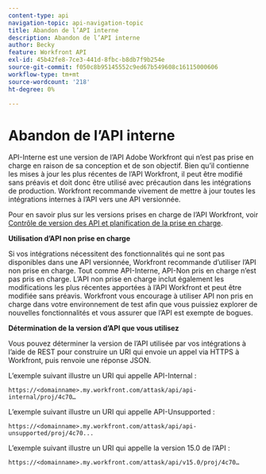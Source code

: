 ```yaml
---
content-type: api
navigation-topic: api-navigation-topic
title: Abandon de l’API interne
description: Abandon de l’API interne
author: Becky
feature: Workfront API
exl-id: 45b42fe8-7ce3-441d-8fbc-b8db7f9b254e
source-git-commit: f050c8b95145552c9ed67b549608c16115000606
workflow-type: tm+mt
source-wordcount: '218'
ht-degree: 0%

---
```


# Abandon de l’API interne

API-Interne est une version de l’API Adobe Workfront qui n’est pas prise en charge en raison de sa conception et de son objectif. Bien qu’il contienne les mises à jour les plus récentes de l’API Workfront, il peut être modifié sans préavis et doit donc être utilisé avec précaution dans les intégrations de production. Workfront recommande vivement de mettre à jour toutes les intégrations internes à l’API vers une API versionnée.

Pour en savoir plus sur les versions prises en charge de l’API Workfront, voir [Contrôle de version des API et planification de la prise en charge](../../wf-api/api/api-version-support-schedule.md).

**Utilisation d’API non prise en charge**

Si vos intégrations nécessitent des fonctionnalités qui ne sont pas disponibles dans une API versionnée, Workfront recommande d’utiliser l’API non prise en charge. Tout comme API-Interne, API-Non pris en charge n’est pas pris en charge. L’API non prise en charge inclut également les modifications les plus récentes apportées à l’API Workfront et peut être modifiée sans préavis. Workfront vous encourage à utiliser API non pris en charge dans votre environnement de test afin que vous puissiez explorer de nouvelles fonctionnalités et vous assurer que l’API est exempte de bogues.

**Détermination de la version d’API que vous utilisez**

Vous pouvez déterminer la version de l’API utilisée par vos intégrations à l’aide de REST pour construire un URI qui envoie un appel via HTTPS à Workfront, puis renvoie une réponse JSON.

L’exemple suivant illustre un URI qui appelle API-Internal :

```
https://<domainname>.my.workfront.com/attask/api/api-internal/proj/4c70…
```

L’exemple suivant illustre un URI qui appelle API-Unsupported :

```
https://<domainname>.my.workfront.com/attask/api/api-unsupported/proj/4c70...
```

L’exemple suivant illustre un URI qui appelle la version 15.0 de l’API :

```
https://<domainname>.my.workfront.com/attask/api/v15.0/proj/4c70…
```

